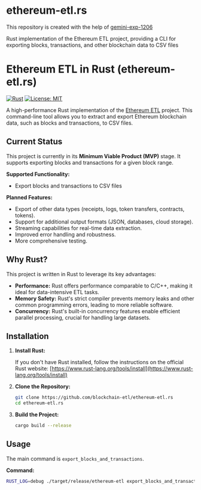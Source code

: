 # ethereum-etl.rs

This repository is created with the help of [gemini-exp-1206](https://aistudio.google.com/app/prompts/new_chat?model=gemini-exp-1206)

Rust implementation of the Ethereum ETL project, providing a CLI for exporting blocks, transactions, and other blockchain data to CSV files

# Ethereum ETL in Rust (ethereum-etl.rs)

[![Rust](https://img.shields.io/badge/rust-lang-blue.svg)](https://www.rust-lang.org/)
[![License: MIT](https://img.shields.io/badge/License-MIT-yellow.svg)](https://opensource.org/licenses/MIT)

A high-performance Rust implementation of the [Ethereum ETL](https://github.com/blockchain-etl/ethereum-etl) project. This command-line tool allows you to extract and export Ethereum blockchain data, such as blocks and transactions, to CSV files.

## Current Status

This project is currently in its **Minimum Viable Product (MVP)** stage. It supports exporting blocks and transactions for a given block range.

**Supported Functionality:**

*   Export blocks and transactions to CSV files

**Planned Features:**

*   Export of other data types (receipts, logs, token transfers, contracts, tokens).
*   Support for additional output formats (JSON, databases, cloud storage).
*   Streaming capabilities for real-time data extraction.
*   Improved error handling and robustness.
*   More comprehensive testing.

## Why Rust?

This project is written in Rust to leverage its key advantages:

*   **Performance:** Rust offers performance comparable to C/C++, making it ideal for data-intensive ETL tasks.
*   **Memory Safety:** Rust's strict compiler prevents memory leaks and other common programming errors, leading to more reliable software.
*   **Concurrency:** Rust's built-in concurrency features enable efficient parallel processing, crucial for handling large datasets.

## Installation

1. **Install Rust:**

   If you don't have Rust installed, follow the instructions on the official Rust website: [https://www.rust-lang.org/tools/install](https://www.rust-lang.org/tools/install)

2. **Clone the Repository:**

    ```bash
    git clone https://github.com/blockchain-etl/ethereum-etl.rs
    cd ethereum-etl.rs
    ```

3. **Build the Project:**

    ```bash
    cargo build --release
    ```

## Usage

The main command is `export_blocks_and_transactions`.

**Command:**

```bash
RUST_LOG=debug ./target/release/ethereum-etl export_blocks_and_transactions --start-block <start_block> --end-block <end_block> --provider-uri <provider_uri> --blocks-output <blocks_output_file> --transactions-output <transactions_output_file>